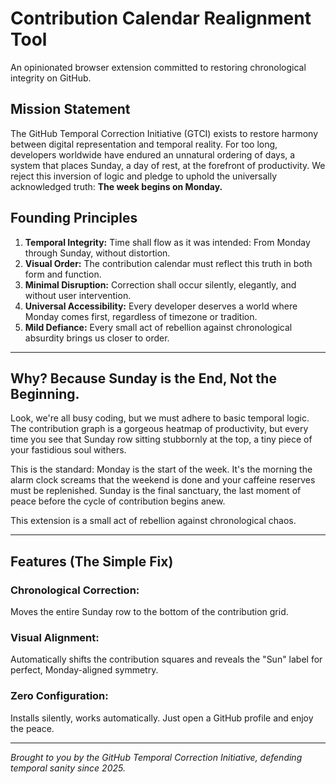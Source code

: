 # Contribution Calendar Realignment Tool
An opinionated browser extension committed to restoring chronological integrity on GitHub.

## Mission Statement
The GitHub Temporal Correction Initiative (GTCI) exists to restore harmony between digital representation and temporal reality.
For too long, developers worldwide have endured an unnatural ordering of days, a system that places Sunday, a day of rest, at the forefront of productivity.
We reject this inversion of logic and pledge to uphold the universally acknowledged truth: **The week begins on Monday.**

## Founding Principles
1. **Temporal Integrity:** Time shall flow as it was intended: From Monday through Sunday, without distortion.
2. **Visual Order:** The contribution calendar must reflect this truth in both form and function.
3. **Minimal Disruption:** Correction shall occur silently, elegantly, and without user intervention.
4. **Universal Accessibility:** Every developer deserves a world where Monday comes first, regardless of timezone or tradition.
5. **Mild Defiance:** Every small act of rebellion against chronological absurdity brings us closer to order.

---

## Why? Because Sunday is the End, Not the Beginning.
Look, we're all busy coding, but we must adhere to basic temporal logic. The contribution graph is a gorgeous heatmap of productivity, but every time you see that Sunday row sitting stubbornly at the top, a tiny piece of your fastidious soul withers.

This is the standard: Monday is the start of the week. It's the morning the alarm clock screams that the weekend is done and your caffeine reserves must be replenished. Sunday is the final sanctuary, the last moment of peace before the cycle of contribution begins anew.

This extension is a small act of rebellion against chronological chaos.

---

## Features (The Simple Fix)
### Chronological Correction:
Moves the entire Sunday row to the bottom of the contribution grid.
### Visual Alignment:
Automatically shifts the contribution squares and reveals the "Sun" label for perfect, Monday-aligned symmetry.
### Zero Configuration:
Installs silently, works automatically. Just open a GitHub profile and enjoy the peace.

---

*Brought to you by the GitHub Temporal Correction Initiative, defending temporal sanity since 2025.*
